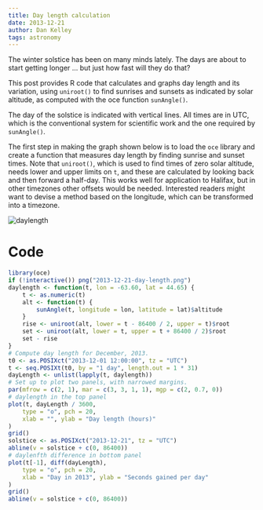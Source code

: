 ```yaml
---
title: Day length calculation
date: 2013-12-21
author: Dan Kelley
tags: astronomy
---
```


The winter solstice has been on many minds lately.  The days are about to start
getting longer ... but just how fast will they do that?

This post provides R code that calculates and graphs day length and its
variation, using `uniroot()` to find sunrises and sunsets as indicated by solar
altitude, as computed with the oce function `sunAngle()`.

The day of the solstice is indicated with vertical lines. All times are in UTC,
which is the conventional system for scientific work and the one required by
`sunAngle()`.

The first step in making the graph shown below is to load the `oce` library
and create a function that measures day length by finding sunrise and sunset
times.  Note that `uniroot()`, which is used to find times of zero solar
altitude, needs lower and upper limits on `t`, and these are calculated by
looking back and then forward a half-day.  This works well for application to
Halifax, but in other timezones other offsets would be needed.  Interested
readers might want to devise a method based on the longitude, which can be
transformed into a timezone.

![daylength](/dek_blog/docs/assets/images/2013-12-21-day-length.png)

# Code

```R
library(oce)
if (!interactive()) png("2013-12-21-day-length.png")
daylength <- function(t, lon = -63.60, lat = 44.65) {
    t <- as.numeric(t)
    alt <- function(t) {
        sunAngle(t, longitude = lon, latitude = lat)$altitude
    }
    rise <- uniroot(alt, lower = t - 86400 / 2, upper = t)$root
    set <- uniroot(alt, lower = t, upper = t + 86400 / 2)$root
    set - rise
}
# Compute day length for December, 2013.
t0 <- as.POSIXct("2013-12-01 12:00:00", tz = "UTC")
t <- seq.POSIXt(t0, by = "1 day", length.out = 1 * 31)
dayLength <- unlist(lapply(t, daylength))
# Set up to plot two panels, with narrowed margins.
par(mfrow = c(2, 1), mar = c(3, 3, 1, 1), mgp = c(2, 0.7, 0))
# daylength in the top panel
plot(t, dayLength / 3600,
    type = "o", pch = 20,
    xlab = "", ylab = "Day length (hours)"
)
grid()
solstice <- as.POSIXct("2013-12-21", tz = "UTC")
abline(v = solstice + c(0, 86400))
# daylenfth difference in bottom panel
plot(t[-1], diff(dayLength),
    type = "o", pch = 20,
    xlab = "Day in 2013", ylab = "Seconds gained per day"
)
grid()
abline(v = solstice + c(0, 86400))
```
